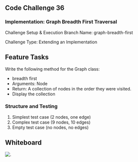 ## Code Challenge 36

### Implementation: Graph Breadth First Traversal

Challenge Setup & Execution
Branch Name: graph-breadth-first

Challenge Type: Extending an Implementation

## Feature Tasks

Write the following method for the Graph class:

* breadth first
* Arguments: Node
* Return: A collection of nodes in the order they were visited.
* Display the collection

### Structure and Testing

1. Simplest test case (2 nodes, one edge)
2. Complex test case (9 nodes, 10 edges)
3. Empty test case (no nodes, no edges)

## Whiteboard 

![.](https://i.imgur.com/GOP0Bs5.png)
